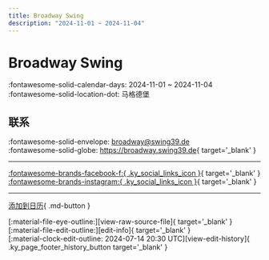 ```yaml
---
title: Broadway Swing
description: "2024-11-01 ~ 2024-11-04"
---
```


# Broadway Swing 

:fontawesome-solid-calendar-days: 2024-11-01 ~ 2024-11-04  
:fontawesome-solid-location-dot: 马格德堡  

## 联系

:fontawesome-solid-envelope: <broadway@swing39.de>  
:fontawesome-solid-globe: <https://broadway.swing39.de>{ target='_blank' }  

---

 [:fontawesome-brands-facebook-f:{ .ky_social_links_icon }](https://www.facebook.com/Swing39md){ target='_blank' } [:fontawesome-brands-instagram:{ .ky_social_links_icon }](https://instagram.com/swing39.md){ target='_blank' }

---

[添加到日历](https://swing.news/ics/zh-Hans/2024/de_DE/broadway-swing-2024.ics){ .md-button }

<div class="ky_page_footer" markdown>
<div class="ky_page_footer_trailing" markdown="span">
[:material-file-eye-outline:][view-raw-source-file]{ target='_blank' }
[:material-file-edit-outline:][edit-info]{ target='_blank' }
</div>
<div class="ky_page_footer_leading" markdown="span">
[:material-clock-edit-outline: 2024-07-14 20:30 UTC][view-edit-history]{ .ky_page_footer_history_button target='_blank' }
</div>
</div>

[view-raw-source-file]: https://github.com/swingdance/events/blob/main/2024/de_DE/broadway-swing-2024.json "查看原始源文件"
[edit-info]: https://github.com/swingdance/events/issues/new?assignees=&labels=update+event&projects=&template=03-update_entity.yml&title=%5B2024%2Fde_DE%5D%20Broadway%20Swing&region=de_DE&year=2024&id=broadway-swing-2024&name=Broadway%20Swing&org_id= "编辑信息"

[view-edit-history]: https://github.com/swingdance/events/commits/main/2024/de_DE/broadway-swing-2024.json "查看编辑历史"
